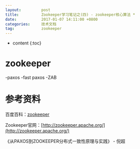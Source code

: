 ```yaml
---
layout:			post
title:			Zookeeper学习笔记之(四) - zookeeper核心算法 *
date:			2017-01-07 14:11:00 +0800
categories:		技术文档
tag:			zookeeper
---
```


* content
{:toc}


zookeeper
=======================================

-paxos 
-fast paxos 
-ZAB 


参考资料
=======================================

百度百科：[zookeeper](http://baike.baidu.com/link?url=OB8b21xw3UldXVI0ghTO_cpEEw0BbjDlVtUJb4BoVpuCh7t6VmDP2MCxxt36KI4TK2ZzJ3a0oxkIrK5ozovm6h6F6UqDvu5CN7wanmGc-5W)

Zookeeper官网：[http://zookeeper.apache.org/](http://zookeeper.apache.org/)

《从PAXOS到ZOOKEEPER分布式一致性原理与实践》 - 倪超
